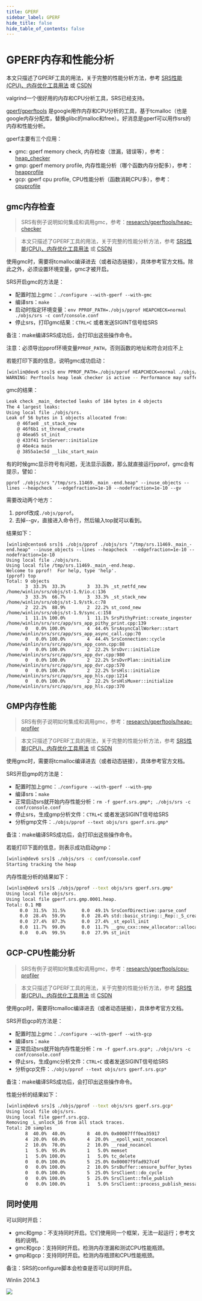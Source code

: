 ```yaml
---
title: GPERF
sidebar_label: GPERF
hide_title: false
hide_table_of_contents: false
---
```


# GPERF内存和性能分析

本文只描述了GPERF工具的用法，关于完整的性能分析方法，参考 [SRS性能(CPU)、内存优化工具用法](https://www.jianshu.com/p/6d4a89359352) 或 [CSDN](https://winlin.blog.csdn.net/article/details/53503869)

valgrind一个很好用的内存和CPU分析工具，SRS已经支持。

[gperf/gperftools](https://github.com/gperftools/gperftools) 是google用作内存和CPU分析的工具，基于tcmalloc（也是google内存分配库，替换glibc的malloc和free）。好消息是gperf可以用作srs的内存和性能分析。

gperf主要有三个应用：
* gmc: gperf memory check, 内存检查（泄漏，错误等），参考：[heap_checker](https://gperftools.github.io/gperftools/heap_checker.html)
* gmp: gperf memory profile, 内存性能分析（哪个函数内存分配多），参考：[heapprofile](https://gperftools.github.io/gperftools/heapprofile.html)
* gcp: gperf cpu profile, CPU性能分析（函数消耗CPU多），参考：[cpuprofile](https://gperftools.github.io/gperftools/cpuprofile.html)

## gmc内存检查

> SRS有例子说明如何集成和调用gmc，参考：[research/gperftools/heap-checker](https://github.com/ossrs/srs/tree/4.0release/trunk/research/gperftools/heap-checker)

> 本文只描述了GPERF工具的用法，关于完整的性能分析方法，参考 [SRS性能(CPU)、内存优化工具用法](https://www.jianshu.com/p/6d4a89359352) 或 [CSDN](https://winlin.blog.csdn.net/article/details/53503869)

使用gmc时，需要将tcmalloc编译进去（或者动态链接），具体参考官方文档。除此之外，必须设置环境变量，gmc才被开启。

SRS开启gmc的方法是：
* 配置时加上gmc：`./configure --with-gperf --with-gmc`
* 编译srs：`make`
* 启动时指定环境变量：`env PPROF_PATH=./objs/pprof HEAPCHECK=normal ./objs/srs -c conf/console.conf`
* 停止srs，打印gmc结果：`CTRL+C` 或者发送SIGINT信号给SRS

备注：make编译SRS成功后，会打印出这些操作命令。

注意：必须导出pprof环境变量`PPROF_PATH`，否则函数的地址和符合对应不上

若能打印下面的信息，说明gmc成功启动：

```bash
[winlin@dev6 srs]$ env PPROF_PATH=./objs/pprof HEAPCHECK=normal ./objs/srs -c conf/console.conf
WARNING: Perftools heap leak checker is active -- Performance may suffer
```

gmc的结果：

```bash
Leak check _main_ detected leaks of 184 bytes in 4 objects
The 4 largest leaks:
Using local file ./objs/srs.
Leak of 56 bytes in 1 objects allocated from:
	@ 46fae8 _st_stack_new
	@ 46f6b1 st_thread_create
	@ 46ea65 st_init
	@ 433f41 SrsServer::initialize
	@ 46e4ca main
	@ 3855a1ec5d __libc_start_main
```

有的时候gmc显示符号有问题，无法显示函数，那么就直接运行pprof，gmc会有提示，譬如：
```
pprof ./objs/srs "/tmp/srs.11469._main_-end.heap" --inuse_objects --lines --heapcheck  --edgefraction=1e-10 --nodefraction=1e-10 --gv
```

需要改动两个地方：

1. pprof改成`./objs/pprof`。
1. 去掉--gv，直接进入命令行，然后输入top就可以看到。

结果如下：

```
[winlin@centos6 srs]$ ./objs/pprof ./objs/srs "/tmp/srs.11469._main_-end.heap" --inuse_objects --lines --heapcheck  --edgefraction=1e-10 --nodefraction=1e-10
Using local file ./objs/srs.
Using local file /tmp/srs.11469._main_-end.heap.
Welcome to pprof!  For help, type 'help'.
(pprof) top
Total: 9 objects
       3  33.3%  33.3%        3  33.3% _st_netfd_new /home/winlin/srs/objs/st-1.9/io.c:136
       3  33.3%  66.7%        3  33.3% _st_stack_new /home/winlin/srs/objs/st-1.9/stk.c:78
       2  22.2%  88.9%        2  22.2% st_cond_new /home/winlin/srs/objs/st-1.9/sync.c:158
       1  11.1% 100.0%        1  11.1% SrsPithyPrint::create_ingester /home/winlin/srs/src/app/srs_app_pithy_print.cpp:139
       0   0.0% 100.0%        4  44.4% SrsAsyncCallWorker::start /home/winlin/srs/src/app/srs_app_async_call.cpp:70
       0   0.0% 100.0%        4  44.4% SrsConnection::cycle /home/winlin/srs/src/app/srs_app_conn.cpp:88
       0   0.0% 100.0%        2  22.2% SrsDvr::initialize /home/winlin/srs/src/app/srs_app_dvr.cpp:980
       0   0.0% 100.0%        2  22.2% SrsDvrPlan::initialize /home/winlin/srs/src/app/srs_app_dvr.cpp:570
       0   0.0% 100.0%        2  22.2% SrsHls::initialize /home/winlin/srs/src/app/srs_app_hls.cpp:1214
       0   0.0% 100.0%        2  22.2% SrsHlsMuxer::initialize /home/winlin/srs/src/app/srs_app_hls.cpp:370
```

## GMP内存性能

> SRS有例子说明如何集成和调用gmc，参考：[research/gperftools/heap-profiler](https://github.com/ossrs/srs/tree/4.0release/trunk/research/gperftools/heap-profiler)

> 本文只描述了GPERF工具的用法，关于完整的性能分析方法，参考 [SRS性能(CPU)、内存优化工具用法](https://www.jianshu.com/p/6d4a89359352) 或 [CSDN](https://winlin.blog.csdn.net/article/details/53503869)

使用gmc时，需要将tcmalloc编译进去（或者动态链接），具体参考官方文档。

SRS开启gmp的方法是：
* 配置时加上gmc：`./configure --with-gperf --with-gmp`
* 编译srs：`make`
* 正常启动srs就开始内存性能分析：`rm -f gperf.srs.gmp*; ./objs/srs -c conf/console.conf`
* 停止srs，生成gmp分析文件：`CTRL+C` 或者发送SIGINT信号给SRS
* 分析gmp文件：`./objs/pprof --text objs/srs gperf.srs.gmp*`

备注：make编译SRS成功后，会打印出这些操作命令。

若能打印下面的信息，则表示成功启动gmp：

```bash
[winlin@dev6 srs]$ ./objs/srs -c conf/console.conf
Starting tracking the heap
```

内存性能分析的结果如下：

```bash
[winlin@dev6 srs]$ ./objs/pprof --text objs/srs gperf.srs.gmp*
Using local file objs/srs.
Using local file gperf.srs.gmp.0001.heap.
Total: 0.1 MB
     0.0  31.5%  31.5%      0.0  49.1% SrsConfDirective::parse_conf
     0.0  28.4%  59.9%      0.0  28.4% std::basic_string::_Rep::_S_create
     0.0  27.4%  87.3%      0.0  27.4% _st_epoll_init
     0.0  11.7%  99.0%      0.0  11.7% __gnu_cxx::new_allocator::allocate
     0.0   0.4%  99.5%      0.0  27.9% st_init
```

## GCP-CPU性能分析

> SRS有例子说明如何集成和调用gmc，参考：[research/gperftools/cpu-profiler](https://github.com/ossrs/srs/tree/4.0release/trunk/research/gperftools/cpu-profiler)

> 本文只描述了GPERF工具的用法，关于完整的性能分析方法，参考 [SRS性能(CPU)、内存优化工具用法](https://www.jianshu.com/p/6d4a89359352) 或 [CSDN](https://winlin.blog.csdn.net/article/details/53503869)

使用gcp时，需要将tcmalloc编译进去（或者动态链接），具体参考官方文档。

SRS开启gcp的方法是：
* 配置时加上gmc：`./configure --with-gperf --with-gcp`
* 编译srs：`make`
* 正常启动srs就开始内存性能分析：`rm -f gperf.srs.gcp*; ./objs/srs -c conf/console.conf`
* 停止srs，生成gmc分析文件：`CTRL+C` 或者发送SIGINT信号给SRS
* 分析gcp文件：`./objs/pprof --text objs/srs gperf.srs.gcp*`

备注：make编译SRS成功后，会打印出这些操作命令。

性能分析的结果如下：

```bash
[winlin@dev6 srs]$ ./objs/pprof --text objs/srs gperf.srs.gcp*
Using local file objs/srs.
Using local file gperf.srs.gcp.
Removing _L_unlock_16 from all stack traces.
Total: 20 samples
       8  40.0%  40.0%        8  40.0% 0x00007fff0ea35917
       4  20.0%  60.0%        4  20.0% __epoll_wait_nocancel
       2  10.0%  70.0%        2  10.0% __read_nocancel
       1   5.0%  95.0%        1   5.0% memset
       1   5.0% 100.0%        1   5.0% tc_delete
       0   0.0% 100.0%        5  25.0% 0x00007f9fad927c4f
       0   0.0% 100.0%        2  10.0% SrsBuffer::ensure_buffer_bytes
       0   0.0% 100.0%        5  25.0% SrsClient::do_cycle
       0   0.0% 100.0%        5  25.0% SrsClient::fmle_publish
       0   0.0% 100.0%        1   5.0% SrsClient::process_publish_message
```

## 同时使用

可以同时开启：
* gmc和gmp：不支持同时开启。它们使用同一个框架，无法一起运行；参考文档的说明。
* gmc和gcp：支持同时开启。检测内存泄漏和测试CPU性能瓶颈。
* gmp和gcp：支持同时开启。检测内存瓶颈和CPU性能瓶颈。

备注：SRS的configure脚本会检查是否可以同时开启。

Winlin 2014.3

![](https://ossrs.net/gif/v1/sls.gif?site=ossrs.net&path=/lts/doc/zh/v6/gperf)


